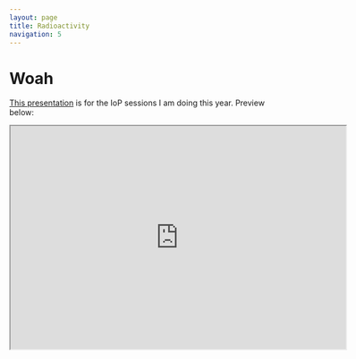 ```yaml
---
layout: page
title: Radioactivity
navigation: 5
---
```


# Woah

[This presentation](http://jrowing.com/iop/presentations/radioactivity#/) is for the IoP sessions I am doing this year. Preview below:

<iframe width="600" height="400" marginheight="0" marginwidth="0" src="http://jrowing.com/iop/presentations/radioactivity#/">
  <p>Your browser does not support iframes.</p>
</iframe>
